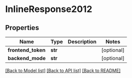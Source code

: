 # InlineResponse2012

## Properties
Name | Type | Description | Notes
------------ | ------------- | ------------- | -------------
**frontend_token** | **str** |  | [optional] 
**backend_mode** | **str** |  | [optional] 

[[Back to Model list]](../README.md#documentation-for-models) [[Back to API list]](../README.md#documentation-for-api-endpoints) [[Back to README]](../README.md)

